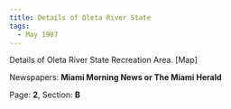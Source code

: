 ```yaml
---  
title: Details of Oleta River State  
tags:  
  - May 1987  
---  
```

  
Details of Oleta River State Recreation Area. [Map]  
  
Newspapers: **Miami Morning News or The Miami Herald**  
  
Page: **2**, Section: **B** 
